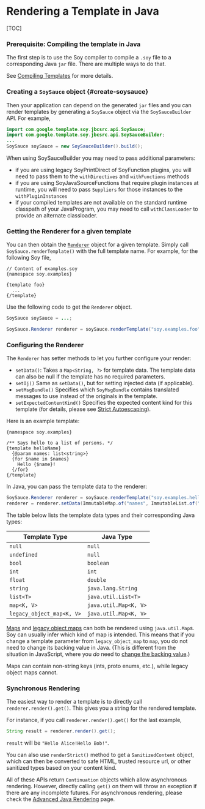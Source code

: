 # Rendering a Template in Java

[TOC]

<!--#include file="includes/configuring-java-builders.md"-->

<!-- Open source docs. TODO(b/141946412): Remove this section once we support builders API in OS.  -->

### Prerequisite: Compiling the template in Java

The first step is to use the Soy compiler to compile a `.soy` file to a
corresponding Java `jar` file. There are multiple ways to do that.

See [Compiling Templates](dir.md) for more details.

### Creating a `SoySauce` object {#create-soysauce}

Then your application can depend on the generated `jar` files and you can render
templates by generating a `SoySauce` object via the `SoySauceBuilder` API. For
example,

```java
import com.google.template.soy.jbcsrc.api.SoySauce;
import com.google.template.soy.jbcsrc.api.SoySauceBuilder;
...
SoySauce soySauce = new SoySauceBuilder().build();
```

When using SoySauceBuilder you may need to pass additional parameters:

*   if you are using legacy SoyPrintDirect of SoyFunction plugins, you will need
    to pass them to the `withDirectives` and `withFunctions` methods
*   if you are using SoyJavaSourceFunctions that require plugin instances at
    runtime, you will need to pass `Suppliers` for those instances to the
    `withPluginInstances`
*   if your compiled templates are not available on the standard runtime
    classpath of your JavaProgram, you may need to call `withClassLoader` to
    provide an alternate classloader.

### Getting the Renderer for a given template

You can then obtain the [`Renderer`][renderer-source-link] object for a given
template. Simply call `SoySauce.renderTemplate()` with the full template name.
For example, for the following Soy file,

```soy
// Content of examples.soy
{namespace soy.examples}

{template foo}
  ...
{/template}
```

Use the following code to get the `Renderer` object.

```java
SoySauce soySauce = ...;

SoySauce.Renderer renderer = soySauce.renderTemplate("soy.examples.foo");
```

### Configuring the Renderer

The `Renderer` has setter methods to let you further configure your render:

-   `setData()`: Takes a `Map<String, ?>` for template data. The template data
    can also be null if the template has no required parameters.
-   `setIj()` Same as `setData()`, but for setting injected data (if
    applicable).
-   `setMsgBundle()` Specifies which `SoyMsgBundle` contains translated messages
    to use instead of the originals in the template.
-   `setExpectedContentKind()` Specifies the expected content kind for this
    template (for details, please see
    [Strict Autoescaping](security#autoescaping)).

Here is an example template:

```soy
{namespace soy.examples}

/** Says hello to a list of persons. */
{template helloName}
  {@param names: list<string>}
  {for $name in $names}
    Hello {$name}!
  {/for}
{/template}
```

In Java, you can pass the template data to the renderer:

```java
SoySauce.Renderer renderer = soySauce.renderTemplate("soy.examples.helloName");
renderer = renderer.setData(ImmutableMap.of("names", ImmutableList.of("Alice", "Bob")));
```

The table below lists the template data types and their corresponding Java
types:

Template Type             | Java Type
------------------------- | ---------------------
`null`                    | `null`
`undefined`                    | `null`
`bool`                    | `boolean`
`int`                     | `int`
`float`                   | `double`
`string`                  | `java.lang.String`
`list<T>`                 | `java.util.List<T>`
`map<K, V>`               | `java.util.Map<K, V>`
`legacy_object_map<K, V>` | `java.util.Map<K, V>`

[Maps](../reference/types#map) and
[legacy object maps](../reference/types#legacy_object_map) can both be rendered
using `java.util.Map`s. Soy can usually infer which kind of map is intended.
This means that if you change a template parameter from `legacy_object_map` to
`map`, you do not need to change its backing value in Java. (This is different
from the situation in JavaScript, where you *do* need to
[change the backing value](js#template-data).)

Maps can contain non-string keys (ints, proto enums, etc.), while legacy object
maps cannot.

### Synchronous Rendering

The easiest way to render a template is to directly call
`renderer.render().get()`. This gives you a string for the rendered template.

For instance, if you call `renderer.render().get()` for the last example,

```java
String result = renderer.render().get();
```

`result` will be `"Hello Alice!Hello Bob!"`.

You can also use `renderStrict()` method to get a `SanitizedContent` object,
which can then be converted to safe HTML, trusted resource url, or other
sanitized types based on your content kind.

All of these APIs return `Continuation` objects which allow asynchronous
rendering. However, directly calling `get()` on them will throw an exception if
there are any incomplete futures. For asynchronous rendering, please check the
[Advanced Java Rendering](adv-java.md) page.

[renderer-source-link]: https://github.com/google/closure-templates/blob/master/java/src/com/google/template/soy/jbcsrc/api/SoySauce.java#L43
